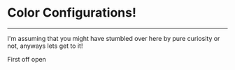 # Color Configurations!
___
I'm assuming that you might have stumbled over here by pure curiosity or not, anyways lets get to it!

First off open